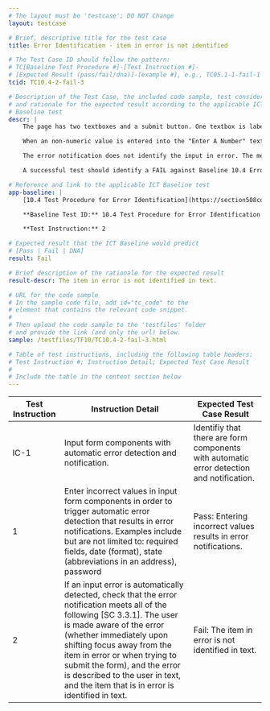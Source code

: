 ```yaml
---
# The layout must be 'testcase'; DO NOT Change
layout: testcase

# Brief, descriptive title for the test case
title: Error Identification - item in error is not identified

# The Test Case ID should follow the pattern:
# TC[Baseline Test Procedure #]-[Test Instruction #]-
# [Expected Result (pass/fail/dna)]-[example #], e.g., TC05.1-1-fail-1
tcid: TC10.4-2-fail-3

# Description of the Test Case, the included code sample, test considerations,
# and rationale for the expected result according to the applicable ICT
# Baseline test
descr: | 
    The page has two textboxes and a submit button. One textbox is labeled "Enter Anything" and the other is labeled "Enter A Number".

    When an non-numeric value is entered into the "Enter A Number" textbox and the user shifts focus away from the textbox or presses the submit button, then an error notification appears at the top of the screen. The error notification is contained within a live region.

    The error notification does not identify the input in error. The message is too generic.

    A successful test should identify a FAIL against Baseline 10.4 Error Identification.

# Reference and link to the applicable ICT Baseline test
app-baseline: | 
    [10.4 Test Procedure for Error Identification](https://section508coordinators.github.io/ICTTestingBaseline/10Forms.html#104-test-procedure-for-error-identification)

    **Baseline Test ID:** 10.4 Test Procedure for Error Identification

    **Test Instruction:** 2

# Expected result that the ICT Baseline would predict
# [Pass | Fail | DNA]
result: Fail

# Brief description of the rationale for the expected result
result-descr: The item in error is not identified in text.

# URL for the code sample
# In the sample code file, add id="tc_code" to the
# element that contains the relevant code snippet.
#
# Then upload the code sample to the 'testfiles' folder
# and provide the link (and only the url) below.
sample: /testfiles/TF10/TC10.4-2-fail-3.html

# Table of test instructions, including the following table headers:
# Test Instruction #; Instruction Detail; Expected Test Case Result
#
# Include the table in the content section below
---
```

| Test Instruction | Instruction Detail | Expected Test Case Result |
|------------------|--------------------|---------------------------|
| IC-1 | Input form components with automatic error detection and notification. | Identifiy that there are form components with automatic error detection and notification. |
| 1 | Enter incorrect values in input form components in order to trigger automatic error detection that results in error notifications. Examples include but are not limited to: required fields, date (format), state (abbreviations in an address), password | Pass: Entering incorrect values results in error notifications. |
| 2 | If an input error is automatically detected, check that the error notification meets all of the following [SC 3.3.1]. The user is made aware of the error (whether immediately upon shifting focus away from the item in error or when trying to submit the form), and the error is described to the user in text, and the item that is in error is identified in text. | Fail: The item in error is not identified in text. |
